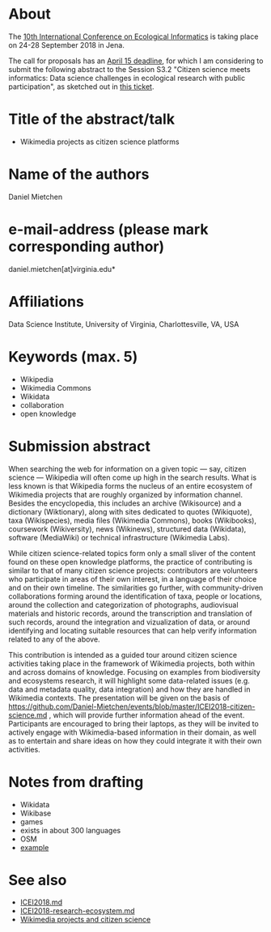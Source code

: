 # About

The [10th International Conference on Ecological Informatics](http://icei2018.uni-jena.de/) is taking place on 24-28 September 2018 in Jena.

The call for proposals has an [April 15 deadline](http://icei2018.uni-jena.de/calls/), for which I am considering to submit the following abstract to the Session S3.2 "Citizen science meets informatics: Data science challenges in ecological research with public participation", as sketched out in [this ticket](https://github.com/Daniel-Mietchen/events/issues/339). 

# Title of the abstract/talk

* Wikimedia projects as citizen science platforms 

# Name of the authors

Daniel Mietchen

# e-mail-address (please mark corresponding author)

daniel.mietchen[at]virginia.edu*

# Affiliations

Data Science Institute, University of Virginia, Charlottesville, VA, USA

# Keywords (max. 5)

- Wikipedia
- Wikimedia Commons
- Wikidata
- collaboration
- open knowledge

# Submission abstract

When searching the web for information on a given topic &mdash; say, citizen science &mdash; Wikipedia will often come up high in the search results. What is less known is that Wikipedia forms the nucleus of an entire ecosystem of Wikimedia projects that are roughly organized by information channel. Besides the encyclopedia, this includes an archive (Wikisource) and a dictionary (Wiktionary), along with sites dedicated to quotes (Wikiquote), taxa (Wikispecies), media files (Wikimedia Commons), books (Wikibooks), coursework (Wikiversity), news (Wikinews), structured data (Wikidata), software (MediaWiki) or technical infrastructure (Wikimedia Labs).

While citizen science-related topics form only a small sliver of the content found on these open knowledge platforms, the practice of contributing is similar to that of many citizen science projects: contributors are volunteers who participate in areas of their own interest, in a language of their choice and on their own timeline. The similarities go further, with community-driven collaborations forming around the identification of taxa, people or locations, around the collection and categorization of photographs, audiovisual materials and historic records, around the transcription and translation of such records, around the integration and vizualization of data, or around identifying and locating suitable resources that can help verify information related to any of the above.

This contribution is intended as a guided tour around citizen science activities taking place in the framework of Wikimedia projects, both within and across domains of knowledge. Focusing on examples from biodiversity and ecosystems research, it will highlight some data-related issues (e.g. data and metadata quality, data integration) and how they are handled in Wikimedia contexts. The presentation will be given on the basis of https://github.com/Daniel-Mietchen/events/blob/master/ICEI2018-citizen-science.md , which will provide further information ahead of the event. Participants are encouraged to bring their laptops, as they will be invited to actively engage with Wikimedia-based information in their domain, as well as to entertain and share ideas on how they could integrate it with their own activities.

# Notes from drafting

- Wikidata
- Wikibase
- games
- exists in about 300 languages
- OSM
- [example](https://twitter.com/wolfgang8741/status/980932826441928704)

# See also 

* [ICEI2018.md](ICEI2018.md)
* [ICEI2018-research-ecosystem.md](ICEI2018-research-ecosystem.md)
* [Wikimedia projects and citizen science](https://www.wikidata.org/wiki/User:Daniel_Mietchen/ECSA_2018)
